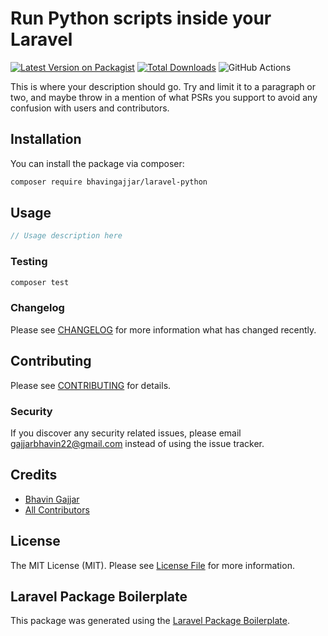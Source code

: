 # Run Python scripts inside your Laravel

[![Latest Version on Packagist](https://img.shields.io/packagist/v/bhavingajjar/laravel-python.svg?style=flat-square)](https://packagist.org/packages/bhavingajjar/laravel-python)
[![Total Downloads](https://img.shields.io/packagist/dt/bhavingajjar/laravel-python.svg?style=flat-square)](https://packagist.org/packages/bhavingajjar/laravel-python)
![GitHub Actions](https://github.com/bhavingajjar/laravel-python/actions/workflows/main.yml/badge.svg)

This is where your description should go. Try and limit it to a paragraph or two, and maybe throw in a mention of what PSRs you support to avoid any confusion with users and contributors.

## Installation

You can install the package via composer:

```bash
composer require bhavingajjar/laravel-python
```

## Usage

```php
// Usage description here
```

### Testing

```bash
composer test
```

### Changelog

Please see [CHANGELOG](CHANGELOG.md) for more information what has changed recently.

## Contributing

Please see [CONTRIBUTING](CONTRIBUTING.md) for details.

### Security

If you discover any security related issues, please email gajjarbhavin22@gmail.com instead of using the issue tracker.

## Credits

-   [Bhavin Gajjar](https://github.com/bhavingajjar)
-   [All Contributors](../../contributors)

## License

The MIT License (MIT). Please see [License File](LICENSE.md) for more information.

## Laravel Package Boilerplate

This package was generated using the [Laravel Package Boilerplate](https://laravelpackageboilerplate.com).
